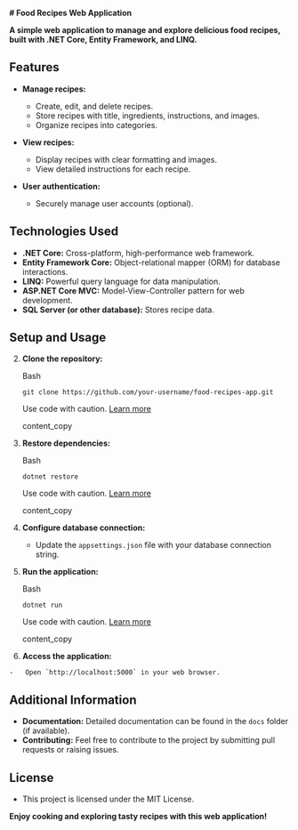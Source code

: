 
**# Food Recipes Web Application**

**A simple web application to manage and explore delicious food recipes, built with .NET Core, Entity Framework, and LINQ.**

## Features

-   **Manage recipes:**
    
    -   Create, edit, and delete recipes.
    -   Store recipes with title, ingredients, instructions, and images.
    -   Organize recipes into categories.
    

-   **View recipes:**
    
    -   Display recipes with clear formatting and images.
    -   View detailed instructions for each recipe.
    
-   **User authentication:**
    
    -   Securely manage user accounts (optional).
    

## Technologies Used

-   **.NET Core:** Cross-platform, high-performance web framework.
-   **Entity Framework Core:** Object-relational mapper (ORM) for database interactions.
-   **LINQ:** Powerful query language for data manipulation.
-   **ASP.NET Core MVC:** Model-View-Controller pattern for web development.
-   **SQL Server (or other database):** Stores recipe data.

## Setup and Usage

2.  **Clone the repository:**
    
    Bash
    
    ```
    git clone https://github.com/your-username/food-recipes-app.git
    
    ```
    
    Use code with caution.  [Learn more](https://bard.google.com/faq#coding)
    
    content_copy
    
4.  **Restore dependencies:**
    
    Bash
    
    ```
    dotnet restore
    
    ```
    
    Use code with caution.  [Learn more](https://bard.google.com/faq#coding)
    
    content_copy
    
6.  **Configure database connection:**
    
    -   Update the `appsettings.json` file with your database connection string.
    
8.  **Run the application:**
    
    Bash
    
    ```
    dotnet run
    
    ```
    
    Use code with caution.  [Learn more](https://bard.google.com/faq#coding)
    
    content_copy
    
10.  **Access the application:**
    
    -   Open `http://localhost:5000` in your web browser.
    

## Additional Information

-   **Documentation:** Detailed documentation can be found in the `docs` folder (if available).
-   **Contributing:** Feel free to contribute to the project by submitting pull requests or raising issues.

## License

-   This project is licensed under the MIT License.

**Enjoy cooking and exploring tasty recipes with this web application!**
